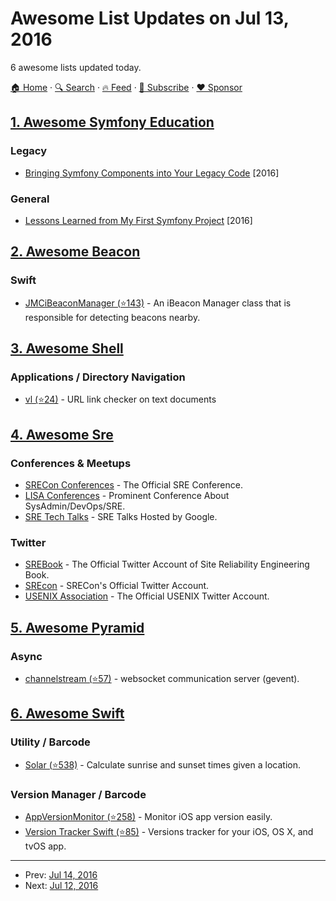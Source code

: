 # Awesome List Updates on Jul 13, 2016

6 awesome lists updated today.

[🏠 Home](/README.md) · [🔍 Search](https://www.trackawesomelist.com/search/) · [🔥 Feed](https://www.trackawesomelist.com/rss.xml) · [📮 Subscribe](https://trackawesomelist.us17.list-manage.com/subscribe?u=d2f0117aa829c83a63ec63c2f&id=36a103854c) · [❤️  Sponsor](https://github.com/sponsors/theowenyoung)



## [1. Awesome Symfony Education](/content/pehapkari/awesome-symfony-education/README.md)

### Legacy

*   [Bringing Symfony Components into Your Legacy Code](https://speakerdeck.com/hhamon/bringing-symfony-components-into-your-legacy-code) \[2016]

### General

*   [Lessons Learned from My First Symfony Project](http://www.thisprogrammingthing.com/2016/lessons-from-my-first-symfony-project/) \[2016]

## [2. Awesome Beacon](/content/rabschi/awesome-beacon/README.md)

### Swift

*   [JMCiBeaconManager (⭐143)](https://github.com/izotx/JMCBeaconManager) - An iBeacon Manager class that is responsible for detecting beacons nearby.

## [3. Awesome Shell](/content/alebcay/awesome-shell/README.md)

### Applications / Directory Navigation

*   [vl (⭐24)](https://github.com/ellisonleao/vl) - URL link checker on text documents

## [4. Awesome Sre](/content/dastergon/awesome-sre/README.md)

### Conferences & Meetups

*   [SRECon Conferences](https://www.usenix.org/conferences/byname/925) - The Official SRE Conference.
*   [LISA Conferences](https://www.usenix.org/conferences/byname/5) - Prominent Conference About SysAdmin/DevOps/SRE.
*   [SRE Tech Talks](https://developers.google.com/events/sre/) - SRE Talks Hosted by Google.

### Twitter

*   [SREBook](https://twitter.com/SREBook) - The Official Twitter Account of Site Reliability Engineering Book.
*   [SREcon](https://twitter.com/SREcon) - SRECon's Official Twitter Account.
*   [USENIX Association](https://twitter.com/usenix) - The Official USENIX Twitter Account.

## [5. Awesome Pyramid](/content/uralbash/awesome-pyramid/README.md)

### Async

*   [channelstream (⭐57)](https://github.com/AppEnlight/channelstream) - websocket communication server (gevent).

## [6. Awesome Swift](/content/matteocrippa/awesome-swift/README.md)

### Utility / Barcode

*   [Solar (⭐538)](https://github.com/ceeK/Solar) - Calculate sunrise and sunset times given a location.

### Version Manager / Barcode

*   [AppVersionMonitor (⭐258)](https://github.com/eure/AppVersionMonitor) - Monitor iOS app version easily.
*   [Version Tracker Swift (⭐85)](https://github.com/tbaranes/VersionTrackerSwift) - Versions tracker for your iOS, OS X, and tvOS app.

---

- Prev: [Jul 14, 2016](/content/2016/07/14/README.md)
- Next: [Jul 12, 2016](/content/2016/07/12/README.md)